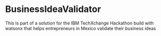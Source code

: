 # BusinessIdeaValidator
This is part of a solution for the IBM TechXchange Hackathon build with watsonx that helps entrepreneurs in Mexico validate their business ideas
